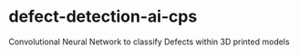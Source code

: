 # defect-detection-ai-cps
Convolutional Neural Network to classify Defects within 3D printed models
